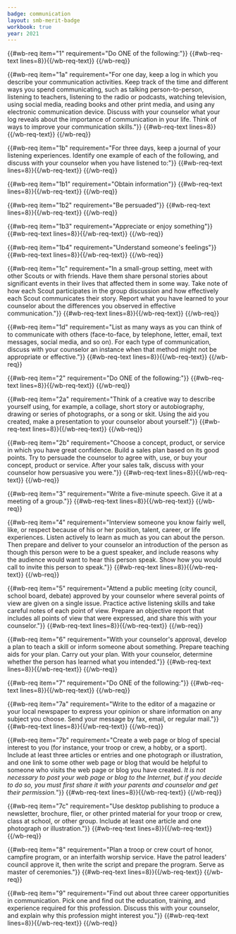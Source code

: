 ```yaml
---
badge: communication
layout: smb-merit-badge
workbook: true
year: 2021
---
```



{{#wb-req item="1" requirement="Do ONE of the following:"}}
{{#wb-req-text lines=8}}{{/wb-req-text}}
{{/wb-req}}

{{#wb-req item="1a" requirement="For one day, keep a log in which you describe your communication activities. Keep track of the time and different ways you spend communicating, such as talking person-to-person, listening to teachers, listening to the radio or podcasts, watching television, using social media, reading books and other print media, and using any electronic communication device. Discuss with your counselor what your log reveals about the importance of communication in your life. Think of ways to improve your communication skills."}}
{{#wb-req-text lines=8}}{{/wb-req-text}}
{{/wb-req}}

{{#wb-req item="1b" requirement="For three days, keep a journal of your listening experiences. Identify one example of each of the following, and discuss with your counselor when you have listened to:"}}
{{#wb-req-text lines=8}}{{/wb-req-text}}
{{/wb-req}}

{{#wb-req item="1b1" requirement="Obtain information"}}
{{#wb-req-text lines=8}}{{/wb-req-text}}
{{/wb-req}}

{{#wb-req item="1b2" requirement="Be persuaded"}}
{{#wb-req-text lines=8}}{{/wb-req-text}}
{{/wb-req}}

{{#wb-req item="1b3" requirement="Appreciate or enjoy something"}}
{{#wb-req-text lines=8}}{{/wb-req-text}}
{{/wb-req}}

{{#wb-req item="1b4" requirement="Understand someone's feelings"}}
{{#wb-req-text lines=8}}{{/wb-req-text}}
{{/wb-req}}

{{#wb-req item="1c" requirement="In a small-group setting, meet with other Scouts or with friends. Have them share personal stories about significant events in their lives that affected them in some way. Take note of how each Scout participates in the group discussion and how effectively each Scout communicates their story. Report what you have learned to your counselor about the differences you observed in effective communication."}}
{{#wb-req-text lines=8}}{{/wb-req-text}}
{{/wb-req}}

{{#wb-req item="1d" requirement="List as many ways as you can think of to communicate with others (face-to-face, by telephone, letter, email, text messages, social media, and so on). For each type of communication, discuss with your counselor an instance when that method might not be appropriate or effective."}}
{{#wb-req-text lines=8}}{{/wb-req-text}}
{{/wb-req}}

{{#wb-req item="2" requirement="Do ONE of the following:"}}
{{#wb-req-text lines=8}}{{/wb-req-text}}
{{/wb-req}}

{{#wb-req item="2a" requirement="Think of a creative way to describe yourself using, for example, a collage, short story or autobiography, drawing or series of photographs, or a song or skit. Using the aid you created, make a presentation to your counselor about yourself."}}
{{#wb-req-text lines=8}}{{/wb-req-text}}
{{/wb-req}}

{{#wb-req item="2b" requirement="Choose a concept, product, or service in which you have great confidence. Build a sales plan based on its good points. Try to persuade the counselor to agree with, use, or buy your concept, product or service. After your sales talk, discuss with your counselor how persuasive you were."}}
{{#wb-req-text lines=8}}{{/wb-req-text}}
{{/wb-req}}

{{#wb-req item="3" requirement="Write a five-minute speech. Give it at a meeting of a group."}}
{{#wb-req-text lines=8}}{{/wb-req-text}}
{{/wb-req}}

{{#wb-req item="4" requirement="Interview someone you know fairly well, like, or respect because of his or her position, talent, career, or life experiences. Listen actively to learn as much as you can about the person. Then prepare and deliver to your counselor an introduction of the person as though this person were to be a guest speaker, and include reasons why the audience would want to hear this person speak. Show how you would call to invite this person to speak."}}
{{#wb-req-text lines=8}}{{/wb-req-text}}
{{/wb-req}}

{{#wb-req item="5" requirement="Attend a public meeting (city council, school board, debate) approved by your counselor where several points of view are given on a single issue. Practice active listening skills and take careful notes of each point of view. Prepare an objective report that includes all points of view that were expressed, and share this with your counselor."}}
{{#wb-req-text lines=8}}{{/wb-req-text}}
{{/wb-req}}

{{#wb-req item="6" requirement="With your counselor's approval, develop a plan to teach a skill or inform someone about something. Prepare teaching aids for your plan. Carry out your plan. With your counselor, determine whether the person has learned what you intended."}}
{{#wb-req-text lines=8}}{{/wb-req-text}}
{{/wb-req}}

{{#wb-req item="7" requirement="Do ONE of the following:"}}
{{#wb-req-text lines=8}}{{/wb-req-text}}
{{/wb-req}}

{{#wb-req item="7a" requirement="Write to the editor of a magazine or your local newspaper to express your opinion or share information on any subject you choose. Send your message by fax, email, or regular mail."}}
{{#wb-req-text lines=8}}{{/wb-req-text}}
{{/wb-req}}

{{#wb-req item="7b" requirement="Create a web page or blog of special interest to you (for instance, your troop or crew, a hobby, or a sport). Include at least three articles or entries and one photograph or illustration, and one link to some other web page or blog that would be helpful to someone who visits the web page or blog you have created. *It is not necessary to post your web page or blog to the Internet, but if you decide to do so, you must first share it with your parents and counselor and get their permission.*"}}
{{#wb-req-text lines=8}}{{/wb-req-text}}
{{/wb-req}}

{{#wb-req item="7c" requirement="Use desktop publishing to produce a newsletter, brochure, flier, or other printed material for your troop or crew, class at school, or other group. Include at least one article and one photograph or illustration."}}
{{#wb-req-text lines=8}}{{/wb-req-text}}
{{/wb-req}}

{{#wb-req item="8" requirement="Plan a troop or crew court of honor, campfire program, or an interfaith worship service. Have the patrol leaders' council approve it, then write the script and prepare the program. Serve as master of ceremonies."}}
{{#wb-req-text lines=8}}{{/wb-req-text}}
{{/wb-req}}

{{#wb-req item="9" requirement="Find out about three career opportunities in communication. Pick one and find out the education, training, and experience required for this profession. Discuss this with your counselor, and explain why this profession might interest you."}}
{{#wb-req-text lines=8}}{{/wb-req-text}}
{{/wb-req}}
